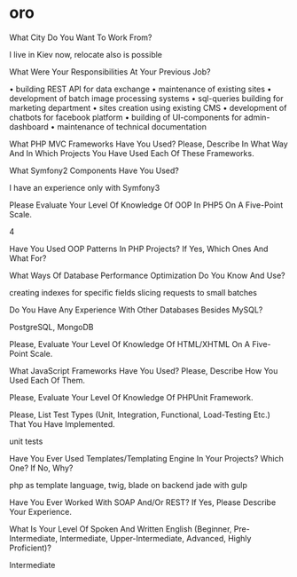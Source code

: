 # oro 

What City Do You Want To Work From?

I live in Kiev now, relocate also is possible

What Were Your Responsibilities At Your Previous Job?

• building REST API for data exchange
• maintenance of existing sites
• development of batch image processing systems
• sql-queries building for marketing department
• sites creation using existing CMS
• development of chatbots for facebook platform
• building of UI-components for admin-dashboard
• maintenance of technical documentation

What PHP MVC Frameworks Have You Used? Please, Describe In What Way And In Which Projects You Have Used Each Of These Frameworks.



What Symfony2 Components Have You Used?

I have an experience only with Symfony3

Please Evaluate Your Level Of Knowledge Of OOP In PHP5 On A Five-Point Scale.

4

Have You Used OOP Patterns In PHP Projects? If Yes, Which Ones And What For?



What Ways Of Database Performance Optimization Do You Know And Use?

creating indexes for specific fields
slicing requests to small batches


Do You Have Any Experience With Other Databases Besides MySQL?


PostgreSQL, MongoDB

Please, Evaluate Your Level Of Knowledge Of HTML/XHTML On A Five-Point Scale.



What JavaScript Frameworks Have You Used? Please, Describe How You Used Each Of Them.



Please, Evaluate Your Level Of Knowledge Of PHPUnit Framework.



Please, List Test Types (Unit, Integration, Functional, Load-Testing Etc.) That You Have Implemented.

unit tests

Have You Ever Used Templates/Templating Engine In Your Projects? Which One? If No, Why?

php as template language, twig, blade on backend
jade with gulp


Have You Ever Worked With SOAP And/Or REST? If Yes, Please Describe Your Experience.



What Is Your Level Of Spoken And Written English (Beginner, Pre-Intermediate, Intermediate, Upper-Intermediate, Advanced, Highly Proficient)?

Intermediate